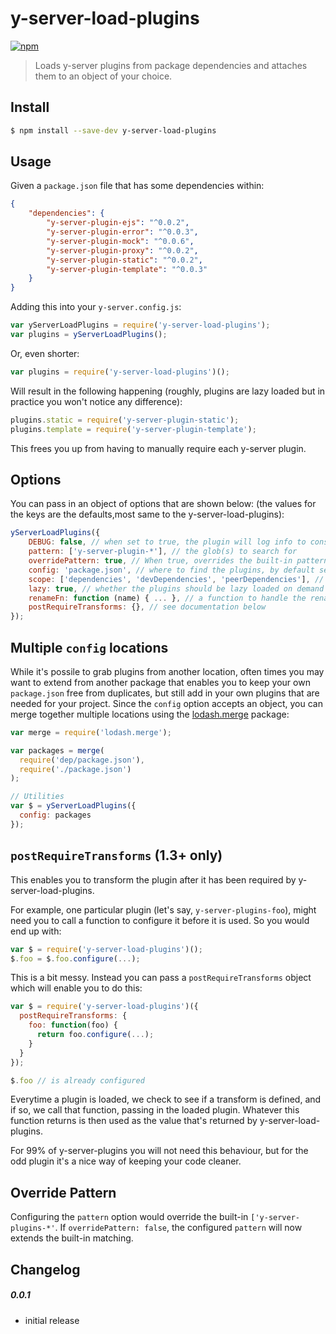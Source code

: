 # y-server-load-plugins

[![npm](https://nodei.co/npm/y-server-load-plugins.svg?downloads=true)](https://nodei.co/npm/y-server-load-plugins/)

> Loads y-server plugins from package dependencies and attaches them to an object of your choice.



## Install

```sh
$ npm install --save-dev y-server-load-plugins
```


## Usage

Given a `package.json` file that has some dependencies within:

```json
{
    "dependencies": {
        "y-server-plugin-ejs": "^0.0.2",
        "y-server-plugin-error": "^0.0.3",
        "y-server-plugin-mock": "^0.0.6",
        "y-server-plugin-proxy": "^0.0.2",
        "y-server-plugin-static": "^0.0.2",
        "y-server-plugin-template": "^0.0.3"
    }
}
```

Adding this into your `y-server.config.js`:

```js
var yServerLoadPlugins = require('y-server-load-plugins');
var plugins = yServerLoadPlugins();
```

Or, even shorter:

```js
var plugins = require('y-server-load-plugins')();
```

Will result in the following happening (roughly, plugins are lazy loaded but in practice you won't notice any difference):

```js
plugins.static = require('y-server-plugin-static');
plugins.template = require('y-server-plugin-template');
```

This frees you up from having to manually require each y-server plugin.

## Options

You can pass in an object of options that are shown below: (the values for the keys are the defaults,most same to the y-server-load-plugins):

```js
yServerLoadPlugins({
    DEBUG: false, // when set to true, the plugin will log info to console. Useful for bug reporting and issue debugging
    pattern: ['y-server-plugin-*'], // the glob(s) to search for
    overridePattern: true, // When true, overrides the built-in patterns. Otherwise, extends built-in patterns matcher list.
    config: 'package.json', // where to find the plugins, by default searched up from process.cwd()
    scope: ['dependencies', 'devDependencies', 'peerDependencies'], // which keys in the config to look  context
    lazy: true, // whether the plugins should be lazy loaded on demand
    renameFn: function (name) { ... }, // a function to handle the renaming of plugins (the default works)
    postRequireTransforms: {}, // see documentation below
});
```

## Multiple `config` locations

While it's possile to grab plugins from another location, often times you may want to extend from another package that enables you to keep your own `package.json` free from duplicates, but still add in your own plugins that are needed for your project. Since the `config` option accepts an object, you can merge together multiple locations using the [lodash.merge](https://www.npmjs.com/package/lodash.merge) package:

```js
var merge = require('lodash.merge');

var packages = merge(
  require('dep/package.json'),
  require('./package.json')
);

// Utilities
var $ = yServerLoadPlugins({
  config: packages
});

```

## `postRequireTransforms` (1.3+ only)

This enables you to transform the plugin after it has been required by y-server-load-plugins.

For example, one particular plugin (let's say, `y-server-plugins-foo`), might need you to call a function to configure it before it is used. So you would end up with:

```js
var $ = require('y-server-load-plugins')();
$.foo = $.foo.configure(...);
```

This is a bit messy. Instead you can pass a `postRequireTransforms` object which will enable you to do this:

```js
var $ = require('y-server-load-plugins')({
  postRequireTransforms: {
    foo: function(foo) {
      return foo.configure(...);
    }
  }
});

$.foo // is already configured
```

Everytime a plugin is loaded, we check to see if a transform is defined, and if so, we call that function, passing in the loaded plugin. Whatever this function returns is then used as the value that's returned by y-server-load-plugins.

For 99% of y-server-plugins you will not need this behaviour, but for the odd plugin it's a nice way of keeping your code cleaner.


## Override Pattern

Configuring the `pattern` option would override the built-in `['y-server-plugins-*'`. If `overridePattern: false`, the configured `pattern` will now extends the built-in matching.



## Changelog

##### 0.0.1
- initial release
